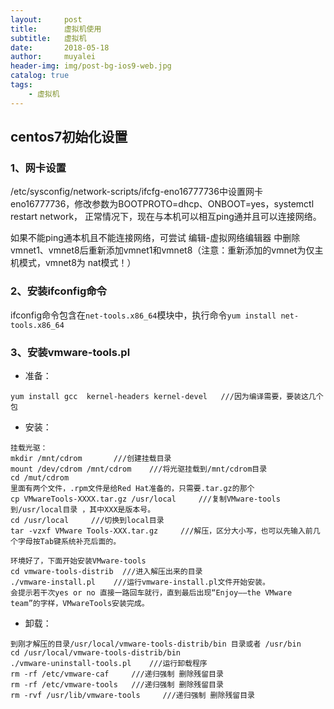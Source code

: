 ```yaml
---
layout:     post
title:      虚拟机使用
subtitle:   虚拟机
date:       2018-05-18
author:     muyalei
header-img: img/post-bg-ios9-web.jpg
catalog: true
tags:
    - 虚拟机
---
```


## centos7初始化设置

### 1、网卡设置

/etc/sysconfig/network-scripts/ifcfg-eno16777736中设置网卡eno16777736，修改参数为BOOTPROTO=dhcp、ONBOOT=yes，systemctl restart network，
正常情况下，现在与本机可以相互ping通并且可以连接网络。

如果不能ping通本机且不能连接网络，可尝试 编辑-虚拟网络编辑器 中删除vmnet1、vmnet8后重新添加vmnet1和vmnet8（注意：重新添加的vmnet为仅主机模式，vmnet8为
nat模式！）


### 2、安装ifconfig命令

ifconfig命令包含在`net-tools.x86_64`模块中，执行命令`yum install net-tools.x86_64`


### 3、安装vmware-tools.pl

- 准备：
```
yum install gcc  kernel-headers kernel-devel   ///因为编译需要，要装这几个包
```
- 安装：
```
挂载光驱：
mkdir /mnt/cdrom       ///创建挂载目录
mount /dev/cdrom /mnt/cdrom    ///将光驱挂载到/mnt/cdrom目录
cd /mut/cdrom 
里面有两个文件，.rpm文件是给Red Hat准备的，只需要.tar.gz的那个
cp VMwareTools-XXXX.tar.gz /usr/local     ///复制VMware-tools到/usr/local目录 ，其中XXX是版本号。
cd /usr/local     ///切换到local目录
tar -vzxf VMware Tools-XXX.tar.gz     ///解压，区分大小写，也可以先输入前几个字母按Tab键系统补充后面的。

环境好了，下面开始安装VMware-tools
cd vmware-tools-distrib  ///进入解压出来的目录
./vmware-install.pl    ///运行vmware-install.pl文件开始安装。
会提示若干次yes or no 直接一路回车就行，直到最后出现“Enjoy——the VMware team”的字样，VMwareTools安装完成。
```
- 卸载：
```
到刚才解压的目录/usr/local/vmware-tools-distrib/bin 目录或者 /usr/bin
cd /usr/local/vmware-tools-distrib/bin
./vmware-uninstall-tools.pl    ///运行卸载程序
rm -rf /etc/vmware-caf     ///递归强制 删除残留目录
rm -rf /etc/vmware-tools   ///递归强制 删除残留目录
rm -rvf /usr/lib/vmware-tools     ///递归强制 删除残留目录
```





